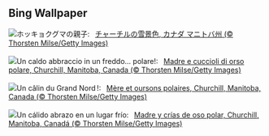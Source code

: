 ## Bing Wallpaper
![](https://www.bing.com/th?id=OHR.MilsePolarBear_JA-JP2676664686_UHD.jpg&w=1000)ホッキョクグマの親子:&nbsp;&ensp;[チャーチルの雪景色, カナダ マニトバ州  (© Thorsten Milse/Getty Images)](https://www.bing.com/th?id=OHR.MilsePolarBear_JA-JP2676664686_UHD.jpg)
<br><br/>
![](https://www.bing.com/th?id=OHR.MilsePolarBear_IT-IT6547276065_UHD.jpg&w=1000)Un caldo abbraccio in un freddo... polare!:&nbsp;&ensp;[Madre e cuccioli di orso polare, Churchill, Manitoba, Canada (© Thorsten Milse/Getty Images)](https://www.bing.com/th?id=OHR.MilsePolarBear_IT-IT6547276065_UHD.jpg)
<br><br/>
![](https://www.bing.com/th?id=OHR.MilsePolarBear_FR-FR1430987110_UHD.jpg&w=1000)Un câlin du Grand Nord !:&nbsp;&ensp;[Mère et oursons polaires, Churchill, Manitoba, Canada (© Thorsten Milse/Getty Images)](https://www.bing.com/th?id=OHR.MilsePolarBear_FR-FR1430987110_UHD.jpg)
<br><br/>
![](https://www.bing.com/th?id=OHR.MilsePolarBear_ES-ES4207753290_UHD.jpg&w=1000)Un cálido abrazo en un lugar frío:&nbsp;&ensp;[Madre y crías de oso polar, Churchill, Manitoba, Canadá (© Thorsten Milse/Getty Images)](https://www.bing.com/th?id=OHR.MilsePolarBear_ES-ES4207753290_UHD.jpg)
<br><br/>
